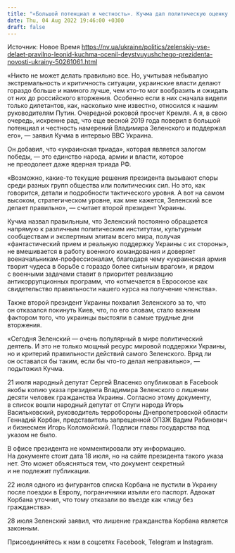 ```yaml
---
title: "«Большой потенциал и честность». Кучма дал политическую оценку Зеленскому"
date: Thu, 04 Aug 2022 19:46:00 +0300
draft: false
---
```

Источник: Новое Время https://nv.ua/ukraine/politics/zelenskiy-vse-delaet-pravilno-leonid-kuchma-ocenil-deystvuyushchego-prezidenta-novosti-ukrainy-50261061.html


«Никто не может делать правильно все. Но, учитывая небывалую экстремальность и критичность ситуации, украинские власти делают гораздо больше и намного лучше, чем кто-то мог вообразить и ожидать от них до российского вторжения. Особенно если в них сначала видели только дилетантов, как, насколько мне известно, относился к нашим руководителям Путин. Очередной роковой просчет Кремля. А я, в свою очередь, искренне рад, что еще весной 2019 года поверил в большой потенциал и честность намерений Владимира Зеленского и поддержал его», — заявил Кучма в интервью BBC Украина.

Он добавил, что «украинская триада», которая является залогом победы, — это единство народа, армии и власти, которое не преодолеет даже ядерная триада РФ.

«Возможно, какие-то текущие решения президента вызывают споры среди разных групп общества или политических сил. Но это, как говорится, детали и подробности тактического уровня. А вот на самом высоком, стратегическом уровне, как мне кажется, Зеленский все делает правильно», — считает второй президент Украины.

Кучма назвал правильным, что Зеленский постоянно обращается напрямую к различным политическим институтам, культурным сообществам и экспертным элитам всего мира, получая «фантастический прием и реальную поддержку Украины с их стороны», не вмешивается в работу военного командования и доверяет военачальникам-профессионалам, благодаря чему «украинская армия творит чудеса в борьбе с гораздо более сильным врагом», и рядом с военными задачами ставит в приоритет реализацию антикоррупционных программ, что «отмечается в Евросоюзе как свидетельство правильности нашего курса на получение членства».

Также второй президент Украины похвалил Зеленского за то, что он отказался покинуть Киев, что, по его словам, стало важным фактором того, что украинцы выстояли в самые трудные дни вторжения.

«Сегодня Зеленский — очень популярный в мире политический деятель. И это не только мощный ресурс мировой поддержки Украины, но и критерий правильности действий самого Зеленского. Вряд ли он оставался бы таким, если бы что-то делал неправильно», — подытожил Кучма.

21 июля народный депутат Сергей Власенко опубликовал в Facebook якобы копию указа президента Владимира Зеленского о лишении десяти человек гражданства Украины. Согласно этому документу, в список вошли народный депутат от Слуги народа Игорь Васильковский, руководитель терробороны Днепропетровской области Геннадий Корбан, представитель запрещенной ОПЗЖ Вадим Рабинович и бизнесмен Игорь Коломойский. Подписи главы государства под указом не было.

В офисе президента не комментировали эту информацию. На документе стоит дата 18 июля, но на сайте президента такого указа нет. Это может объясняться тем, что документ секретный и не подлежит публикации.

22 июля одного из фигурантов списка Корбана не пустили в Украину после поездки в Европу, пограничники изъяли его паспорт. Адвокат Корбана уточнил, что тому отказали во въезде как «лицу без гражданства».

28 июля Зеленский заявил, что лишение гражданства Корбана является законным.

Присоединяйтесь к нам в соцсетях Facebook, Telegram и Instagram.
